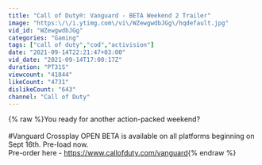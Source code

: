 ```yaml
---
title: "Call of Duty®: Vanguard - BETA Weekend 2 Trailer"
image: "https:\/\/i.ytimg.com\/vi\/WZewgwdbJGg\/hqdefault.jpg"
vid_id: "WZewgwdbJGg"
categories: "Gaming"
tags: ["call of duty","cod","activision"]
date: "2021-09-14T22:21:47+03:00"
vid_date: "2021-09-14T17:00:17Z"
duration: "PT31S"
viewcount: "41844"
likeCount: "4731"
dislikeCount: "643"
channel: "Call of Duty"
---
```

{% raw %}You ready for another action-packed weekend?<br /><br />#Vanguard Crossplay OPEN BETA is available on all platforms beginning on Sept 16th. Pre-load now.<br />Pre-order here - <a rel="nofollow" target="blank" href="https://www.callofduty.com/vanguard">https://www.callofduty.com/vanguard</a>{% endraw %}
